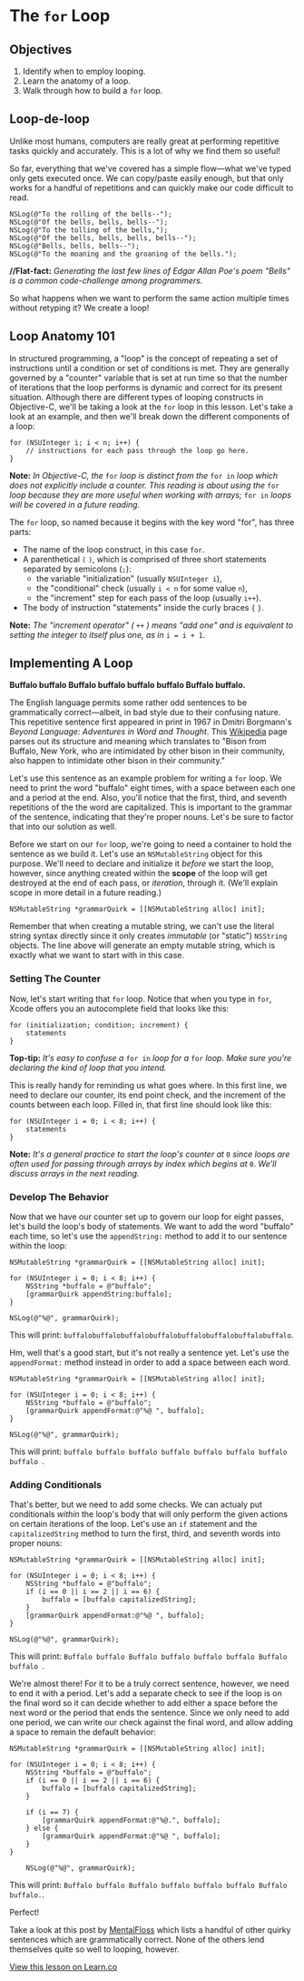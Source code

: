 # The `for` Loop

## Objectives

1. Identify when to employ looping.
2. Learn the anatomy of a loop.
3. Walk through how to build a `for` loop.

## Loop-de-loop

Unlike most humans, computers are really great at performing repetitive tasks quickly and accurately. This is a lot of why we find them so useful!

So far, everything that we've covered has a simple flow—what we've typed only gets executed once. We can copy/paste easily enough, but that only works for a handful of repetitions and can quickly make our code difficult to read.

```objc
NSLog(@"To the rolling of the bells--");
NSLog(@"Of the bells, bells, bells--");
NSLog(@"To the tolling of the bells,");
NSLog(@"Of the bells, bells, bells, bells--");
NSLog(@"Bells, bells, bells--");
NSLog(@"To the moaning and the groaning of the bells.");
```

**//Flat-fact:** *Generating the last few lines of Edgar Allan Poe's poem "Bells" is a common code-challenge among programmers.*

So what happens when we want to perform the same action multiple times without retyping it? We create a loop!

## Loop Anatomy 101

In structured programming, a "loop" is the concept of repeating a set of instructions until a condition or set of conditions is met. They are generally governed by a "counter" variable that is set at run time so that the number of iterations that the loop performs is dynamic and correct for its present situation. Although there are different types of looping constructs in Objective-C, we'll be taking a look at the `for` loop in this lesson. Let's take a look at an example, and then we'll break down the different components of a loop:

```objc
for (NSUInteger i; i < n; i++) {
    // instructions for each pass through the loop go here.
}
```

**Note:** *In Objective-C, the* `for` *loop is distinct from the* `for in` *loop which does not explicitly include a counter. This reading is about using the* `for` *loop because they are more useful when working with arrays;* `for in` *loops will be covered in a future reading.*

The `for` loop, so named  because it begins with the key word "for", has three parts: 

  * The name of the loop construct, in this case `for`.
  * A parenthetical `(` `)`,  which is comprised of three short statements separated by semicolons (`;`):
      - the variable "initialization" (usually `NSUInteger i`),
      - the "conditional" check (usually `i < n` for some value `n`),
      - the "increment" step for each pass of the loop (usually `i++`).
  * The body of instruction "statements" inside the curly braces `{` `}`.

**Note:** *The "increment operator" (* `++` *) means "add one" and is equivalent to setting the integer to itself plus one, as in* `i = i + 1`.

## Implementing A Loop

**Buffalo buffalo Buffalo buffalo buffalo buffalo Buffalo buffalo.**

The English language permits some rather odd sentences to be grammatically correct—albeit, in bad style due to their confusing nature. This repetitive sentence first appeared in print in 1967 in Dmitri Borgmann's *Beyond Language: Adventures in Word and Thought*. This [Wikipedia](https://en.wikipedia.org/wiki/Buffalo_buffalo_Buffalo_buffalo_buffalo_buffalo_Buffalo_buffalo) page parses out its structure and meaning which translates to "Bison from Buffalo, New York, who are intimidated by other bison in their community, also happen to intimidate other bison in their community."

Let's use this sentence as an example problem for writing a `for` loop. We need to print the word "buffalo" eight times, with a space between each one and a period at the end. Also, you'll notice that the first, third, and seventh repetitions of the the word are capitalized. This is important to the grammar of the sentence, indicating that they're proper nouns. Let's be sure to factor that into our solution as well.

Before we start on our `for` loop, we're going to need a container to hold the sentence as we build it. Let's use an `NSMutableString` object for this purpose. We'll need to declare and initialize it *before* we start the loop, however, since anything created within the **scope** of the loop will get destroyed at the end of each pass, or *iteration*, through it. (We'll explain scope in more detail in a future reading.)

```objc
NSMutableString *grammarQuirk = [[NSMutableString alloc] init];
```

Remember that when creating a mutable string, we can't use the literal string syntax directly since it only creates *immutable* (or "static") `NSString` objects. The line above will generate an empty mutable string, which is exactly what we want to start with in this case.
    
### Setting The Counter
    
Now, let's start writing that `for` loop. Notice that when you type in `for`, Xcode offers you an autocomplete field that looks like this:

```objc
for (initialization; condition; increment) {
    statements
}
```
**Top-tip:** *It's easy to confuse a* `for in` *loop for a* `for` *loop. Make sure you're declaring the kind of loop that you intend.*

This is really handy for reminding us what goes where. In this first line, we need to declare our counter, its end point check, and the increment of the counts between each loop. Filled in, that first line should look like this:

```objc
for (NSUInteger i = 0; i < 8; i++) {
    statements
}
```

**Note:** *It's a general practice to start the loop's counter at* `0` *since loops are often used for passing through arrays by index which begins at* `0`. *We'll discuss arrays in the next reading.*

### Develop The Behavior

Now that we have our counter set up to govern our loop for eight passes, let's build the loop's body of statements. We want to add the word "buffalo" each time, so let's use the `appendString:` method to add it to our sentence within the loop:

```objc
NSMutableString *grammarQuirk = [[NSMutableString alloc] init];

for (NSUInteger i = 0; i < 8; i++) {
    NSString *buffalo = @"buffalo";
    [grammarQuirk appendString:buffalo];
}

NSLog(@"%@", grammarQuirk);
```

This will print: 
`buffalobuffalobuffalobuffalobuffalobuffalobuffalobuffalo`.

Hm, well that's a good start, but it's not really a sentence yet. Let's use the `appendFormat:` method instead in order to add a space between each word.

```objc
NSMutableString *grammarQuirk = [[NSMutableString alloc] init];

for (NSUInteger i = 0; i < 8; i++) {
    NSString *buffalo = @"buffalo";
    [grammarQuirk appendFormat:@"%@ ", buffalo];
}

NSLog(@"%@", grammarQuirk);
```

This will print: 
`buffalo buffalo buffalo buffalo buffalo buffalo buffalo buffalo `.

### Adding Conditionals

That's better, but we need to add some checks. We can actualy put conditionals *within* the loop's body that will only perform the given actions on certain iterations of the loop. Let's use an `if` statement and the `capitalizedString` method to turn the first, third, and seventh words into proper nouns:

```objc
NSMutableString *grammarQuirk = [[NSMutableString alloc] init];

for (NSUInteger i = 0; i < 8; i++) {
    NSString *buffalo = @"buffalo";
    if (i == 0 || i == 2 || i == 6) {
        buffalo = [buffalo capitalizedString];
    }
    [grammarQuirk appendFormat:@"%@ ", buffalo];
}
    
NSLog(@"%@", grammarQuirk);
```

This will print: 
`Buffalo buffalo Buffalo buffalo buffalo buffalo Buffalo buffalo `.

We're almost there! For it to be a truly correct sentence, however, we need to end it with a period. Let's add a separate check to see if the loop is on the final word so it can decide whether to add either a space before the next word or the period that ends the sentence. Since we only need to add one period, we can write our check against the final word, and allow adding a space to remain the default behavior:

```objc
NSMutableString *grammarQuirk = [[NSMutableString alloc] init];

for (NSUInteger i = 0; i < 8; i++) {
    NSString *buffalo = @"buffalo";
    if (i == 0 || i == 2 || i == 6) {
        buffalo = [buffalo capitalizedString];
    }
    
    if (i == 7) {
        [grammarQuirk appendFormat:@"%@.", buffalo];
    } else {
        [grammarQuirk appendFormat:@"%@ ", buffalo];
    }
}
    
    NSLog(@"%@", grammarQuirk);
```

This will print: 
`Buffalo buffalo Buffalo buffalo buffalo buffalo Buffalo buffalo.`.

Perfect!

Take a look at this post by [MentalFloss](http://mentalfloss.com/article/49238/7-sentences-sound-crazy-are-still-grammatical) which lists a handful of other quirky sentences which are grammatically correct. None of the others lend themselves quite so well to looping, however.

<a href='https://learn.co/lessons/reading-ios-for-loop' data-visibility='hidden'>View this lesson on Learn.co</a>
